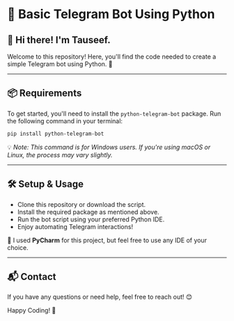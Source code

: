 # 📢 Basic Telegram Bot Using Python

## 👋 Hi there! I'm Tauseef.

Welcome to this repository! Here, you'll find the code needed to create a simple Telegram bot using Python. 🚀

---

## 📦 Requirements

To get started, you'll need to install the `python-telegram-bot` package. Run the following command in your terminal:

```bash
pip install python-telegram-bot
```

💡 *Note: This command is for Windows users. If you're using macOS or Linux, the process may vary slightly.*

---

## 🛠 Setup & Usage

- Clone this repository or download the script.
- Install the required package as mentioned above.
- Run the bot script using your preferred Python IDE.
- Enjoy automating Telegram interactions!

🔹 I used **PyCharm** for this project, but feel free to use any IDE of your choice.

---

## 📬 Contact

If you have any questions or need help, feel free to reach out! 😊

Happy Coding! 🚀

